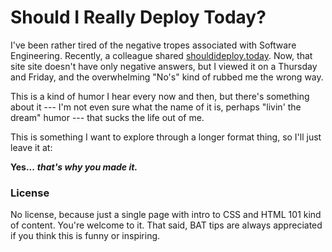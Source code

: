 # Should I Really Deploy Today?

I've been rather tired of the negative tropes associated with Software
Engineering. Recently, a colleague shared
[shouldideploy.today](https://shouldideploy.today). Now, that site site
doesn't have only negative answers, but I viewed it on a Thursday and
Friday, and the overwhelming "No's" kind of rubbed me the wrong way.

This is a kind of humor I hear every now and then, but there's something
about it --- I'm not even sure what the name of it is, perhaps "livin' the
dream" humor --- that sucks the life out of me.

This is something I want to explore through a longer format thing, so I'll
just leave it at:

**Yes...** ***that's why you made it.***

### License

No license, because just a single page with intro to CSS and HTML 101 kind
of content. You're welcome to it. That said, BAT tips are always appreciated if
you think this is funny or inspiring.
